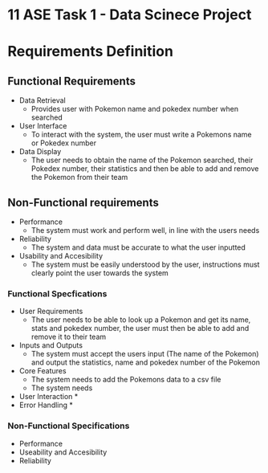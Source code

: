 # 11 ASE Task 1 - Data Scinece Project

# Requirements Definition
## Functional Requirements
* Data Retrieval
    * Provides user with Pokemon name and pokedex number when searched
* User Interface
    * To interact with the system, the user must write a Pokemons name or Pokedex number
* Data Display
    * The user needs to obtain the name of the Pokemon searched, their Pokedex number, their statistics and then be able to add and remove the Pokemon from their team

## Non-Functional requirements
* Performance
    * The system must work and perform well, in line with the users needs
* Reliability
    * The system and data must be accurate to what the user inputted
* Usability and Accesibility
    * The system must be easily understood by the user, instructions must clearly point the user towards the system

### Functional Specfications
* User Requirements
    * The user needs to be able to look up a Pokemon and get its name, stats and pokedex number, the user must then be able to add and remove it to their team
* Inputs and Outputs
    * The system must accept the users input (The name of the Pokemon) and output the statistics, name and pokedex number of the Pokemon
* Core Features
    * The system needs to add the Pokemons data to a csv file
    * The system needs
* User Interaction
    * 
* Error Handling
    * 

### Non-Functional Specifications
* Performance
* Useability and Accesibility
* Reliability


